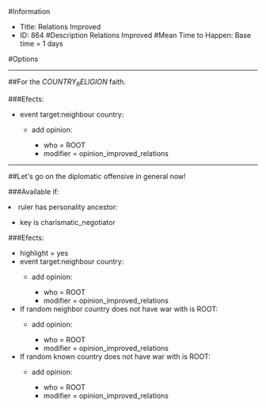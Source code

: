 #Information
 - Title: Relations Improved
 - ID: 864
#Description
Relations Improved
#Mean Time to Happen:
Base time = 1 days

#Options

___
##For the $COUNTRY_RELIGION$ faith.

###Efects:<ul><li>event target:neighbour country:</li><ul><li>add opinion:</li><ul><li>who = ROOT</li><li>modifier = opinion_improved_relations</li></ul></ul></ul>

___
##Let's go on the diplomatic offensive in general now!

###Available if:
<li>ruler has personality ancestor:</li><ul><li>key is charismatic_negotiator</li></ul>

###Efects:<ul><li>highlight = yes</li><li>event target:neighbour country:</li><ul><li>add opinion:</li><ul><li>who = ROOT</li><li>modifier = opinion_improved_relations</li></ul></ul><li>If random neighbor country does not have war with is ROOT:</li><ul><li>add opinion:</li><ul><li>who = ROOT</li><li>modifier = opinion_improved_relations</li></ul></ul><li>If random known country does not have war with is ROOT:</li><ul><li>add opinion:</li><ul><li>who = ROOT</li><li>modifier = opinion_improved_relations</li></ul></ul></ul>
